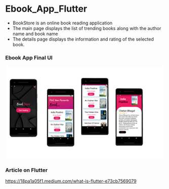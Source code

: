 # Ebook_App_Flutter

- BookStore is an online book reading application
- The main page displays the list of trending books along with the author name and book name
- The details page displays the information and rating of the selected book.

### Ebook App Final UI

![Screenshot (64)](https://github.com/sruthi-vaskuri/Ebook_App_Flutter/blob/main/flutter_ebook_UI.png)

### Article on Flutter

https://18pa1a05f1.medium.com/what-is-flutter-e73cb7569079

